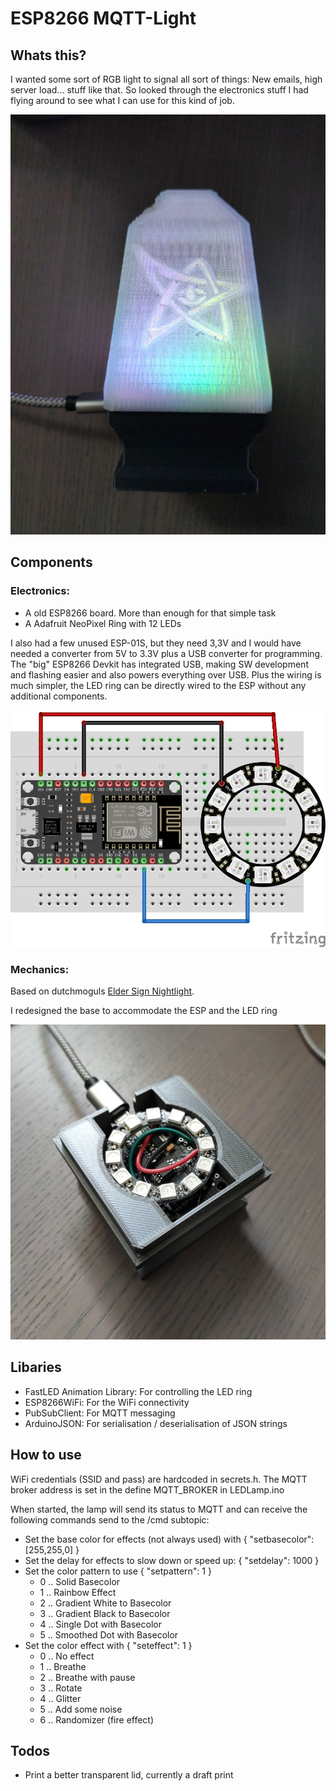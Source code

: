 # ESP8266 MQTT-Light

## Whats this?

I wanted some sort of RGB light to signal all sort of things: New emails, high server load... stuff like that. So looked through the electronics stuff I had flying around to see what I can use for this kind of job.

![Lamp](Lamp.jpg "Lamp")

## Components

### Electronics:
- A old ESP8266 board. More than enough for that simple task
- A Adafruit NeoPixel Ring with 12 LEDs

I also had a few unused ESP-01S, but they need 3,3V and I would have needed a converter from 5V to 3.3V plus a USB converter for programming. The "big" ESP8266 Devkit has integrated USB, making SW development and flashing easier and also powers everything over USB. Plus the wiring is much simpler, the LED ring can be directly wired to the ESP without any additional components.

![Breadboard](Breadboard.jpg "Breadboard")

### Mechanics:

Based on dutchmoguls [Elder Sign Nightlight](https://www.thingiverse.com/thing:921962).

I redesigned the base to accommodate the ESP and the LED ring

![Base](Base.jpg "Base")

## Libaries

- FastLED Animation Library: For controlling the LED ring
- ESP8266WiFi: For the WiFi connectivity
- PubSubClient: For MQTT messaging
- ArduinoJSON: For serialisation / deserialisation of JSON strings

## How to use

WiFi credentials (SSID and pass) are hardcoded in secrets.h. The MQTT broker address is set in the define MQTT_BROKER in LEDLamp.ino

When started, the lamp will send its status to MQTT and can receive the following commands send to the /cmd subtopic:

- Set the base color for effects (not always used) with { "setbasecolor": [255,255,0] }
- Set the delay for effects to slow down or speed up: { "setdelay": 1000 }
- Set the color pattern to use { "setpattern": 1 }
  - 0 .. Solid Basecolor
  - 1 .. Rainbow Effect
  - 2 .. Gradient White to Basecolor
  - 3 .. Gradient Black to Basecolor
  - 4 .. Single Dot with Basecolor
  - 5 .. Smoothed Dot with Basecolor
- Set the color effect with { "seteffect": 1 }
  - 0 .. No effect
  - 1 .. Breathe
  - 2 .. Breathe with pause
  - 3 .. Rotate
  - 4 .. Glitter
  - 5 .. Add some noise
  - 6 .. Randomizer (fire effect)

## Todos

- Print a better transparent lid, currently a draft print
